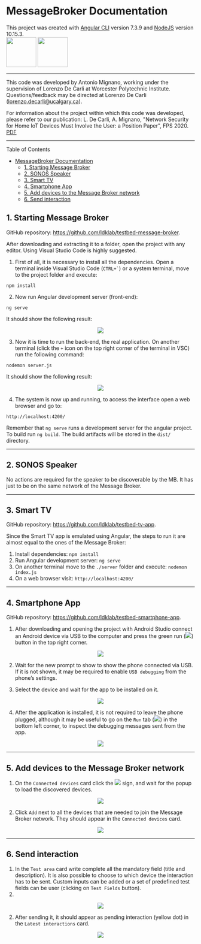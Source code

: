 # MessageBroker Documentation
This project was created with [Angular CLI](https://github.com/angular/angular-cli) version 7.3.9 and [NodeJS](https://nodejs.org/) version 10.15.3.  
<img src="https://angular.io/assets/images/logos/angular/angular.svg" width="80"/>
<img src="https://nodejs.org/static/images/logos/nodejs-new-pantone-black.svg" width="80"/>

----

This code was developed by Antonio Mignano, working under the supervision of Lorenzo De Carli at Worcester Polytechnic Institute. Questions/feedback may be directed at Lorenzo De Carli (lorenzo.decarli@ucalgary.ca).

For information about the project within which this code was developed, please refer to our publication: L. De Carli, A. Mignano, "Network Security for Home IoT Devices Must Involve the User: a Position Paper", FPS 2020. [PDF](https://ldklab.github.io/assets/papers/fps20-iot.pdf)

----

Table of Contents
- [MessageBroker Documentation](#messagebroker-documentation)
  - [1. Starting Message Broker](#1-starting-message-broker)
  - [2. SONOS Speaker](#2-sonos-speaker)
  - [3. Smart TV](#3-smart-tv)
  - [4. Smartphone App](#4-smartphone-app)
  - [5. Add devices to the Message Broker network](#5-add-devices-to-the-message-broker-network)
  - [6. Send interaction](#6-send-interaction)


## 1. Starting Message Broker
GitHub repository: https://github.com/ldklab/testbed-message-broker.

After downloading and extracting it to a folder, open the project with any editor. Using Visual Studio Code is highly suggested.

1. First of all, it is necessary to install all the dependencies. Open a terminal inside Visual Studio Code (`` CTRL+` ``) or a system terminal, move to the project folder and execute:
```
npm install
```

2. Now run Angular development server (front-end):
```
ng serve
```
It should show the following result:
<p align="center">
  <img src="./.readme/ng_serve_angular.png"/>
</p>

3. Now it is time to run the back-end, the real application. On another terminal (click the `+` icon on the top right corner of the terminal in VSC) run the following command:
```
nodemon server.js
```
It should show the following result:

<p align="center">
  <img src="./.readme/nodemon_server_js.png"/>
</p>

4. The system is now up and running, to access the interface open a web browser and go to:
```
http://localhost:4200/
```


Remember that `ng serve` runs a development server for the angular project. To build run `ng build`. The build artifacts will be stored in the `dist/` directory.

---


## 2. SONOS Speaker
No actions are required for the speaker to be discoverable by the MB. It has just to be on the same network of the Message Broker.

---

<a name="smart_tv"></a>
## 3. Smart TV
GitHub repository: https://github.com/ldklab/testbed-tv-app.

Since the Smart TV app is emulated using Angular, the steps to run it are almost equal to the ones of the Message Broker:

1. Install dependencies: `npm install`
2. Run Angular development server: `ng serve`
3. On another terminal move to the `./server` folder and execute: `nodemon index.js`
4. On a web browser visit: `http://localhost:4200/`

---


## 4. Smartphone App
GitHub repository: https://github.com/ldklab/testbed-smartphone-app.

1. After downloading and opening the project with Android Studio connect an Android device via USB to the computer and press the green run (<img src="./.readme/run_button.png">) button in the top right corner.

<p align="center">
  <img src="./.readme/android_studio_top_bar.png"/>
</p>

2. Wait for the new prompt to show to show the phone connected via USB. If it is not shown, it may be required to enable `USB debugging` from the phone’s settings.

3. Select the device and wait for the app to be installed on it.

<p align="center">
  <img src="./.readme/android_studio_run_app.png"/>
</p>

4. After the application is installed, it is not required to leave the phone plugged, although it may be useful to go on the `Run` tab (<img src="./.readme/run_button_2.png">) in the bottom left corner, to inspect the debugging messages sent from the app.

<p align="center">
  <img src="./.readme/android_studio_debug.png"/>
</p>

---

## 5. Add devices to the Message Broker network

1. On the `Connected devices` card click the <img src="./.readme/plus.png"> sign, and wait for the popup to load the discovered devices.

<p align="center">
  <img src="./.readme/mb_add_device.png"/>
</p>

2. Click `Add` next to all the devices that are needed to join the Message Broker network. They should appear in the `Connected devices` card.

<p align="center">
  <img src="./.readme/mb_connected_devices.png"/>
</p>

---


## 6. Send interaction

1. In the `Test area` card write complete all the mandatory field (title and description). It is also possible to choose to which device the interaction has to be sent. Custom inputs can be added or a set of predefined test fields can be user (clicking on `Test Fields` button).
2. 
<p align="center">
  <img src="./.readme/mb_test_area.png"/>
</p>

2. After sending it, it should appear as pending interaction (yellow dot) in the `Latest interactions` card.

<p align="center">
  <img src="./.readme/mb_latest_interactions.png"/>
</p>
